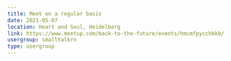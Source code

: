 ```yaml
---
title: Meet on a regular basis
date: 2021-05-07
location: Heart and Soul, Heidelberg
link: https://www.meetup.com/back-to-the-future/events/hmcmfpycchbkb/
usergroup: smalltalkrn
type: usergroup
---
```

